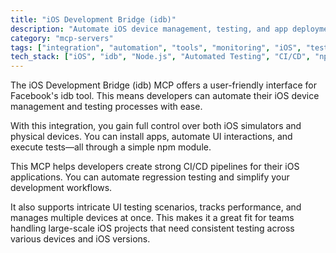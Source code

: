 ```yaml
---
title: "iOS Development Bridge (idb)"
description: "Automate iOS device management, testing, and app deployment using Facebook's idb tool via a simple npm module."
category: "mcp-servers"
tags: ["integration", "automation", "tools", "monitoring", "iOS", "testing", "CI/CD"]
tech_stack: ["iOS", "idb", "Node.js", "Automated Testing", "CI/CD", "npm"]
---
```


The iOS Development Bridge (idb) MCP offers a user-friendly interface for Facebook's idb tool. This means developers can automate their iOS device management and testing processes with ease.

With this integration, you gain full control over both iOS simulators and physical devices. You can install apps, automate UI interactions, and execute tests—all through a simple npm module.

This MCP helps developers create strong CI/CD pipelines for their iOS applications. You can automate regression testing and simplify your development workflows.

It also supports intricate UI testing scenarios, tracks performance, and manages multiple devices at once. This makes it a great fit for teams handling large-scale iOS projects that need consistent testing across various devices and iOS versions.